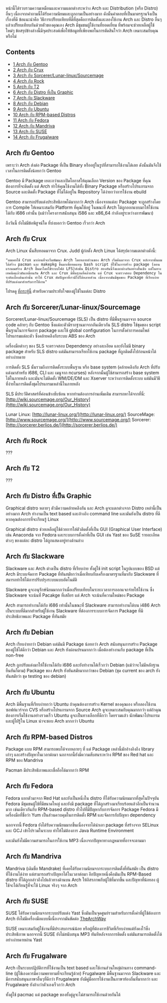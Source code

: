 หน้านี้ได้รวบรวมความเหมือนและความแตกต่างระหว่าง Arch และ Distribution (หรือ Distro) อื่นๆ เนื่องจากคำถามนี้ได้รับความนิยมและถูกถามเป็นอย่างมาก ดังนั้นคำตอบที่เป็นมาตรฐานจึงเป็นเรื่องที่ดี ข้อแนะนำคือ วิธีการเปรียบเทียบที่ดีที่สุดคือการติดตั้งและลองใช้งาน Arch และ Distro อื่นๆ แล้วเปรียบเทียบกันด้วยตัวของคุณเอง Arch มีชุมชนผู้ใช้งานที่ยอดเยี่ยม ที่พร้อมจะช่วยเหลือผู้ใช้ใหม่ๆ ข้อสรุปข้างล่างนี้มีจุดประสงค์เพื่อให้ข้อมูลที่เพียงพอในการตัดสินใจว่า Arch เหมาะสมกับคุณหรือไม่

## Contents

*   [1 Arch กับ Gentoo](#Arch_.E0.B8.81.E0.B8.B1.E0.B8.9A_Gentoo)
*   [2 Arch กับ Crux](#Arch_.E0.B8.81.E0.B8.B1.E0.B8.9A_Crux)
*   [3 Arch กับ Sorcerer/Lunar-linux/Sourcemage](#Arch_.E0.B8.81.E0.B8.B1.E0.B8.9A_Sorcerer.2FLunar-linux.2FSourcemage)
*   [4 Arch กับ Rock](#Arch_.E0.B8.81.E0.B8.B1.E0.B8.9A_Rock)
*   [5 Arch กับ T2](#Arch_.E0.B8.81.E0.B8.B1.E0.B8.9A_T2)
*   [6 Arch กับ Distro ที่เป็น Graphic](#Arch_.E0.B8.81.E0.B8.B1.E0.B8.9A_Distro_.E0.B8.97.E0.B8.B5.E0.B9.88.E0.B9.80.E0.B8.9B.E0.B9.87.E0.B8.99_Graphic)
*   [7 Arch กับ Slackware](#Arch_.E0.B8.81.E0.B8.B1.E0.B8.9A_Slackware)
*   [8 Arch กับ Debian](#Arch_.E0.B8.81.E0.B8.B1.E0.B8.9A_Debian)
*   [9 Arch กับ Ubuntu](#Arch_.E0.B8.81.E0.B8.B1.E0.B8.9A_Ubuntu)
*   [10 Arch กับ RPM-based Distros](#Arch_.E0.B8.81.E0.B8.B1.E0.B8.9A_RPM-based_Distros)
*   [11 Arch กับ Fedora](#Arch_.E0.B8.81.E0.B8.B1.E0.B8.9A_Fedora)
*   [12 Arch กับ Mandriva](#Arch_.E0.B8.81.E0.B8.B1.E0.B8.9A_Mandriva)
*   [13 Arch กับ SUSE](#Arch_.E0.B8.81.E0.B8.B1.E0.B8.9A_SUSE)
*   [14 Arch กับ Frugalware](#Arch_.E0.B8.81.E0.B8.B1.E0.B8.9A_Frugalware)

## Arch กับ Gentoo

เพราะว่า Arch ส่งต่อ Package ที่เป็น Binary หรืออยู่ในรูปที่สามารถใช้งานได้เลย ดังนั้นมันจึงใช้เวลาในการติดตั้งน้อยกว่า Gentoo

Gentoo มี Package เยอะกว่าและเปิดโอกาสให้คุณเลือก Version ของ Package ที่คุณต้องการที่จะติดตั้ง แต่ Arch ทำให้คุณใช้งานได้ทั้ง Binary Package หรือสร้างโปรแกรมจาก Source และติดตั้ง Package ที่ไม่ได้อยู่ใน Repository ได้ง่ายกว่าการใช้งาน ebuild

Gentoo สามารถปรับแต่งประสิทธิภาพได้มากกว่า Arch เนื่องจากแต่ละ Package จะถูกสร้างโดยการ Compile ให้เหมาะสมกับ Platform ที่คุณใช้อยู่ ในขณะที่ Arch ได้ถูกออกแบบมาให้ใช้งานได้กับ i686 เท่านั้น (แม้ว่าโครงการสนับสนุน i586 และ x86_64 กำลังอยู่ระหว่างการพัฒนา)

ถึงวันนี้ ยังไม่มีข้อพิสูจน์ใด ที่บ่งบอกว่า Gentoo เร็วกว่า Arch

## Arch กับ Crux

Arch Linux นั้นสืบทอดมาจาก Crux. Judd ผู้ก่อตั้ง Arch Linux ได้สรุปความแตกต่างดังนี้:

	"ผมเคยใช้ Crux มาก่อนที่จะเริ่มพัฒนา Arch โดยหลายส่วนของ Arch เริ่มต้นมาจาก Crux หลังจากนั้นผมได้สร้าง pacman และ makepkg ขึ้นมาเพื่อทดแทน bash script ที่ใช้ในการสร้าง package (ตอนแรกผมสร้าง Arch ขึ้นมาโดยใช้ระบบไฟล์ LFS)ดังนั้น Distro สองอันนี้จึงแตกต่างกันอย่างสิ้นเชิง แต่ในทางเทคนิคแล้วมันเหมือนกัน Arch และ Crux มีพื้นฐานที่คล้ายกัน แต่ Crux จะตรวจสอบ Dependency ในระดับเบื้องต้นเท่านั้น ทำให้ Crux ตัดปัญหาที่เรามีไปได้หลายส่วน เนื่องจากมันมีชุดของ Package ที่เรียบง่าย ที่ปรับแต่งมาสำหรับการใช้งาน"

โปรดดู [ที่กระทู้นี้](https://bbs.archlinux.org/viewtopic.php?t=3608&start=270#133721) สำหรับความประทับใจของผู้ใช้ในแต่ละ Distro

## Arch กับ Sorcerer/Lunar-linux/Sourcemage

Sorcerer/Lunar-linux/Sourcemage (SLS) เป็น distro ที่มีพื้นฐานมาจาก source code คล้ายๆ กับ Gentoo ซึ่งแต่ละตัวมีรากฐานมาจากอันเดียวกัน SLS distro ใช้ชุดของ script พื้นฐานในการจัดการ package และใช้ global configuration ในการตั้งค่าการคอมไพล์โปรแกรมแต่ละตัว ซึ่งคล้ายคลึงกับระบบ ABS ของ Arch

เครื่องมือต่างๆ ของ SLS จะตรวจสอบ Dependency อย่างละเอียด และยังไม่มี binary package สำหรับ SLS distro แต่มันสามารถเรียกใช้งาน package ที่ถูกติดตั้งไปก่อนหน้าได้อย่างง่ายดาย

การติดตั้ง SLS นั้นรวมถึงการติดตั้งระบบพื้นฐาน หรือ base system (คล้ายคลึงกับ Arch ที่ปรับแต่งมาสำหรับ i686, CLI และ เมนูจาก ncurses) หลังจากนั้นผู้ใช้สามารถสร้าง base system ได้ในภายหลัง และมันจะไม่ติดตั้ง WM/DE/DM และ Xserver ระหว่างการติดตั้งระบบ แต่มันมีวิธีที่ง่ายในการติดตั้งชุดโปรแกรมเหล่านี้ในภายหลัง

SLS มีประวัติศาสตร์ที่ค่อนข้างซับซ้อน หากท่านต้องการอ่านเพิ่มเติม สามารถหาได้จากที่นี่: [http://wiki.sourcemage.org/Our_History](http://wiki.sourcemage.org/Our_History)

Lunar Linux: [http://lunar-linux.org/](http://lunar-linux.org/) SourceMage: [http://www.sourcemage.org/](http://www.sourcemage.org/) Sorcerer: [http://sorcerer.berlios.de/](http://sorcerer.berlios.de/)

## Arch กับ Rock

???

## Arch กับ T2

???

## Arch กับ Distro ที่เป็น Graphic

Graphical distro หลายๆ ตัวมีความคล้ายคลึงกัน และ Arch ดูจะแตกต่างจาก Distro เหล่านี้เป็นอย่างมาก Arch ทำงานเป็น text based และอ้างอิง command line และมันยังเป็น distro ที่ดี หากคุณต้องการที่จะเรียนรู้ Linux

Graphical distro ช่วยเหลือผู้ใช้ด้วยการใส่ตัวติดตั้งที่เป็น GUI (Graphical User Interface) เช่น Anaconda จาก Fedora และระบบการตั้งค่าที่เป็น GUI เช่น Yast ของ SuSE รายละเอียดต่างๆ ของแต่ละ distro ได้ถูกแสดงอยู่ทางด้านล่าง

## Arch กับ Slackware

Slackware และ Arch ต่างเป็น distro ที่เรียบง่าย ทั้งคู่ใช้ init script ในรูปแบบของ BSD แต่ Arch มีระบบจัดการ Package ที่ทันสมัยกว่าเมื่อเทียบกับเครื่องมาตรฐานที่มากับ Slackware ที่สมารถทำให้ได้การปรับปรุงระบบแบบอัตโนมัติ

Slackware ดูจะอนุรักษ์นิยมมากกว่าเมื่อเปรียบเทียบในระยะเวลาการออกแจกจ่ายให้ใช้งาน ซึ่ง Slackware จะเน้นที่ Pacakge ที่เสถียร แต่ Arch จะเน้นที่ความใหม่ของ Package

Arch สามารถทำงานได้กับ i686 เท่านั้นในขณะที่ Slackware สามารถทำงานได้บน i486 Arch เป็นระบบที่ดีมากสำหรับผู้ใช้งาน Slackware ที่ต้องการระบบการจัดการ Package ที่มีประสิทธิภาพและ Package ที่ทันสมัย

## Arch กับ Debian

Arch เรียบง่ายกว่า Debian แต่มันมี Package น้อยกว่า Arch สนับสนุนการสร้าง Package ของผู้ใช้ได้ดีกว่า Debian และ Arch ยังผ่อนปรนมากกว่า เมื่อต้องทำงานกับ package ที่เป็น non-free

Arch ถูกปรับแต่งมาให้ใช้งานได้กับ i686 และยังทำงานได้เร็วกว่า Debian (แม้ว่าจะไม่มีหลักฐานยืนยันก็ตาม) Package ของ Arch ยังทันสมัยมากกว่าของ Debian (ชุด current ของ arch ยังทันสมัยว่า ชุด testing ของ debian)

## Arch กับ Ubuntu

Arch มีพื้นฐานที่เรียบง่ายกว่า Ubuntu ถ้าคุณต้องการสร้าง Kernel ของคุณเอง หรือลองใช้งานซอฟท์แวร์จาก CVS หรือสร้างโปรแกรมจาก Source Arch ดูจะเหมาะสมกับคุณมากกว่า แต่ถ้าคุณต้องการเริ่มใช้งานอย่างรวดเร็ว Ubuntu ดูจะเป็นทางเลือกที่ดีกว่า โดยรวมแล้ว นักพัฒนาโปรแกรมและผู้ไฝ่รู้ใน Linux น่าจะชอบ Arch มากกว่า Ubuntu

## Arch กับ RPM-based Distros

Package แบบ RPM สามารถพบได้จากหลายๆ ที่ แต่ Package เหล่านี้มักอ้างอิงถึง library เก่าๆ และสร้างปัญหาในเวลาต่อมา นอกจากนี้ยังมีความสับสนระหว่าง RPM ของ Red hat และ RPM ของ Mandriva

Pacman มีประสิทธิภาพและเชื่อถือได้มากกว่า RPM

## Arch กับ Fedora

Fedora แยกตัวมาจาก Red Hat และยังเป็นหนึ่งใน distro ที่ได้รับความนิยมมากที่สุดในปัจจุบัน Fedora มีชุมชนผู้ใช้ที่มีขนาดใหญ่ และยังมี package ที่ได้ถูกสร้างมาเรียบร้อยแล้วอีกเป็นจำนวนมาก เช่นเดียวกันกับ RPM-based distro ทั่วไปที่มีปัญหากับการจัดการ Package Fedora มีเครื่องมือที่ชื่อว่า Yum เป็นส่วนควบคุมในการติดตั้ง RPM และจัดการกับปัญหา dependency

นอกจากนี้ Fedora ยังได้รับความนิยมมากขึ้นเนื่องจากได้นำเอา package ที่สร้างจาก SELinux และ GCJ เข้าไปรวมในระบบ ทำให้ไม่ต้องการ Java Runtime Environment

และมันยังไม่มีความสามารถในการใช้งาน MP3 เนื่องจากปัญหาทางกฎหมายที่อาจจะตามมา

## Arch กับ Mandriva

Mandriva (เดิมชื่อ Mandrake) ที่เคยได้รับความนิยมจากระบบการติดตั้งที่ทันสมัย เป็น distro ที่ใช้งานได้ง่าย แต่สามารถสร้างปัญหาได้ในเวลาต่อมา อีกปัญหาหนึ่งคือมันเป็น RPM-Based distro ที่ได้ถูกกล่าวถึงไปแล้วทางด้านบน Arch ให้อิสรภาพกับผู้ใช้ที่มากขึ้น และปัญหาที่น้อยลง ผู้ใช้จะได้เรียนรู้ที่จะใช้ Linux จริงๆ จาก Arch

## Arch กับ SUSE

SUSE ได้รับความนิยมจากระบบปรับแต่ง Yast ซึ่งมันเป็นจุดศูนย์รวมสำหรับการตั้งค่าที่ผู้ใช้ต้องการ Arch ยังไม่มีเครื่องมือแบบนี้เนื่องจากมันขัดต่อ [TheArchWay](/index.php/TheArchWay "TheArchWay")

SUSE เหมาะสมกับผู้ใช้งานที่มีประสบการณ์น้อย หรือผู้ที่ต้องการชีวิตที่เรียบง่ายแต่ยังคงไว้ซึ่งประสิทธิภาพ นอกจากนี้ SUSE ยังไม่สนับสนุน MP3 ทันทีหลังจากการติดตั้ง แต่มันสามารถติดตั้งได้อย่างง่ายดายผ่าน Yast

## Arch กับ Frugalware

Arch เป็นระบบปฏิบัติการที่ใช้งานเป็น text based และใช้งานส่วนใหญ่ผ่านทาง command-line (ผู้ใช้เองควรมีความพยายามที่จะเรียนรู้ด้วย) Frugalware มีพื้นฐานมาจาก Slackware และมีการสนับสนุนภาษาอื่นๆที่ดีกว่า Frugalware ยังมีคู่มือการใช้งานเป็นภาษาท้องถิ่นที่มากกว่า และ Frugalware ยังอ้างว่าตัวเองเร็วกว่า Arch

ทั้งคู่ใช้ pacmac แต่ package ของทั้งคู่ดูจะไม่สามารถใช้งานด้วยกันได้